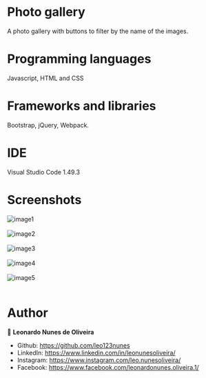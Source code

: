 # Photo gallery
A photo gallery with buttons to filter by the name of the images. 

# Programming languages
Javascript, HTML and CSS

# Frameworks and libraries
Bootstrap, jQuery, Webpack.

# IDE
Visual Studio Code 1.49.3

# Screenshots
![image1](https://user-images.githubusercontent.com/53942734/143708438-5dab86ad-358a-4d1b-8f70-036a68871756.png)<br></br>
![image2](https://user-images.githubusercontent.com/53942734/143708464-c2f79a55-9245-499d-9b78-a7c496749ca4.png)<br></br>
![image3](https://user-images.githubusercontent.com/53942734/143708472-9ece8e54-a6fa-4216-b323-9fe6feb7e6b2.png)<br></br>
![image4](https://user-images.githubusercontent.com/53942734/143708480-e1a39ca3-1912-4f8d-9136-3de651ba7499.png)<br></br>
![image5](https://user-images.githubusercontent.com/53942734/143708489-62d51fd0-36b6-44ea-8a28-e29030af3a49.png)<br></br>

# Author

👤 **Leonardo Nunes de Oliveira**

* Github: https://github.com/leo123nunes
* LinkedIn: https://www.linkedin.com/in/leonunesoliveira/
* Instagram: https://www.instagram.com/leo.nunesoliveira/
* Facebook: https://www.facebook.com/leonardonunes.oliveira.1/
